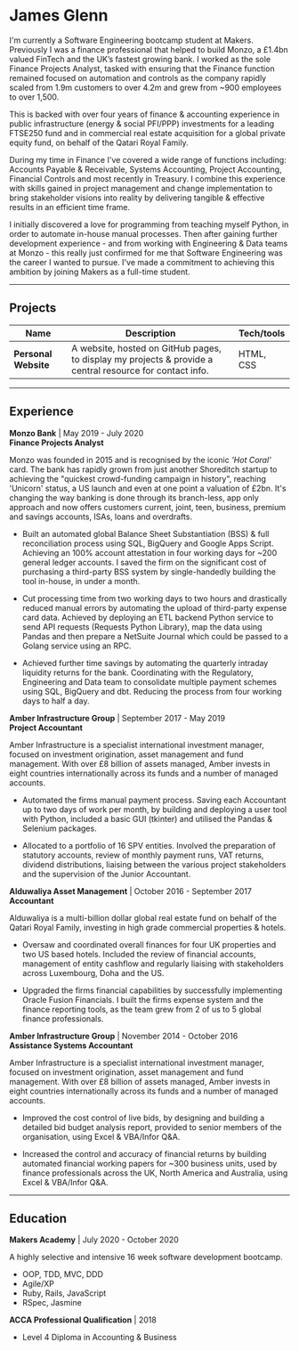 # James Glenn

I'm currently a Software Engineering bootcamp student at Makers. Previously I was a finance professional that helped to build Monzo, a £1.4bn valued FinTech and the UK’s fastest growing bank. I worked as the sole Finance Projects Analyst, tasked with ensuring that the Finance function remained focused on automation and controls as the company rapidly scaled from 1.9m customers to over 4.2m and grew from ~900 employees to over 1,500.

This is backed with over four years of finance & accounting experience in public infrastructure (energy & social PFI/PPP) investments for a leading FTSE250 fund and in commercial real estate acquisition for a global private equity fund, on behalf of the Qatari Royal Family.

During my time in Finance I've covered a wide range of functions including: Accounts Payable & Receivable, Systems Accounting, Project Accounting, Financial Controls and most recently in Treasury. I combine this experience with skills gained in project management and change implementation to bring stakeholder visions into reality by delivering tangible & effective results in an efficient time frame.

I initially discovered a love for programming from teaching myself Python, in order to automate in-house manual processes. Then after gaining further development experience - and from working with Engineering & Data teams at Monzo - this really just confirmed for me that Software Engineering was the career I wanted to pursue. I've made a commitment to achieving this ambition by joining Makers as a full-time student.
***

## Projects

| Name                         | Description       | Tech/tools        |
| ---------------------------- | ----------------- | ----------------- |
| **Personal Website**         | A website, hosted on GitHub pages, to display my projects & provide a central resource for contact info. | HTML, CSS |
***
## Experience

**Monzo Bank** | May 2019 - July 2020  
**Finance Projects Analyst**

Monzo was founded in 2015 and is recognised by the iconic _'Hot Coral'_ card. The bank has rapidly grown from just another Shoreditch startup to achieving the "quickest crowd-funding campaign in history", reaching 'Unicorn' status, a US launch and even at one point a valuation of £2bn. It's changing the way banking is done through its branch-less, app only approach and now offers customers current, joint, teen, business, premium and savings accounts, ISAs, loans and overdrafts.

- Built an automated global Balance Sheet Substantiation (BSS) & full reconciliation process using SQL, BigQuery and Google Apps Script. Achieving an 100% account attestation in four working days for ~200 general ledger accounts. I saved the firm on the significant cost of purchasing a third-party BSS system by single-handedly building the tool in-house, in under a month.

- Cut processing time from two working days to two hours and drastically reduced manual errors by automating the upload of third-party expense card data. Achieved by deploying an ETL backend Python service to send API requests (Requests Python Library), map the data using Pandas and then prepare a NetSuite Journal which could be passed to a Golang service using an RPC.

- Achieved further time savings by automating the quarterly intraday liquidity returns for the bank. Coordinating with the Regulatory, Engineering and Data team to consolidate multiple payment schemes using SQL, BigQuery and dbt. Reducing the process from four working days to half a day.

**Amber Infrastructure Group** | September 2017 - May 2019  
**Project Accountant**

Amber Infrastructure is a specialist international investment manager, focused on investment origination, asset management and fund management. With over £8 billion of assets managed, Amber invests in eight countries internationally across its funds and a number of managed accounts.

- Automated the firms manual payment process. Saving each Accountant up to two days of work per month, by building and deploying a user tool with Python, included a basic GUI (tkinter) and utilised the Pandas & Selenium packages.

- Allocated to a portfolio of 16 SPV entities. Involved the preparation of statutory accounts, review of monthly payment runs, VAT returns, dividend distributions, liaising between the various project stakeholders and the supervision of the Junior Accountant.

**Alduwaliya Asset Management** | October 2016 - September 2017  
**Accountant**

Alduwaliya is a multi-billion dollar global real estate fund on behalf of the Qatari Royal Family, investing in high grade commercial properties & hotels.

- Oversaw and coordinated overall finances for four UK properties and two US based hotels. Included the review of financial accounts, management of entity cashflow and regularly liaising with stakeholders across Luxembourg, Doha and the US.

- Upgraded the firms financial capabilities by successfully implementing Oracle Fusion Financials. I built the firms expense system and the finance reporting tools, as the team grew from 2 of us to 5 global finance professionals. 

**Amber Infrastructure Group** | November 2014 - October 2016  
**Assistance Systems Accountant**

Amber Infrastructure is a specialist international investment manager, focused on investment origination, asset management and fund management. With over £8 billion of assets managed, Amber invests in eight countries internationally across its funds and a number of managed accounts.

- Improved the cost control of live bids, by designing and building a detailed bid budget analysis report, provided to senior members of the organisation, using Excel & VBA/Infor Q&A.

- Increased the control and accuracy of financial returns by building automated financial working papers for ~300 business units, used by finance professionals across the UK, North America and Australia, using Excel & VBA/Infor Q&A.
***
## Education

**Makers Academy** | July 2020 - October 2020

A highly selective and intensive 16 week software development bootcamp.

- OOP, TDD, MVC, DDD
- Agile/XP
- Ruby, Rails, JavaScript
- RSpec, Jasmine

**ACCA Professional Qualification** | 2018

- Level 4 Diploma in Accounting & Business

